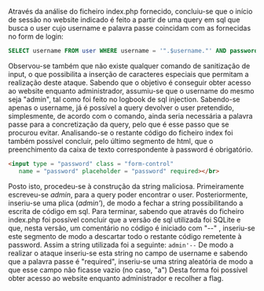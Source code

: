 Através da análise do ficheiro index.php fornecido, concluiu-se que o início de sessão no website indicado é feito a partir de uma query em sql que busca o user cujo username e palavra passe coincidam com as fornecidas no form de login:

```sql
SELECT username FROM user WHERE username = '".$username."' AND password = '".$password."'
```

Observou-se também que não existe qualquer comando de sanitização de input, o que possibilita a inserção de caracteres especiais que permitam a realização deste ataque. 
Sabendo que o objetivo é conseguir obter acesso ao website enquanto administrador, assumiu-se que o username do mesmo seja "admin", tal como foi feito no logbook de sql injection. Sabendo-se apenas o username, já é possível a query devolver o user pretendido, simplesmente, de acordo com o comando, ainda seria necessária a palavra passe para a concretização da query, pelo que é esse passo que se procurou evitar. Analisando-se o restante código do ficheiro index foi também possível concluir, pelo último segmento de html, que o preenchimento da caixa de texto correspondente à password é obrigatório.

```html
<input type = "password" class = "form-control"
   name = "password" placeholder = "password" required></br>

```

Posto isto, procedeu-se à construção da string maliciosa. Primeiramente escreveu-se *admin*, para a query poder encontrar o user. Posteriormente, inseriu-se uma plica (*admin'*), de modo a fechar a string possibilitando a escrita de código em sql. Para terminar, sabendo que através do ficheiro index.php foi possível concluir que a versão de sql utilizada foi SQLite e que, nesta versão, um comentário no código é iniciado com "--" , inseriu-se este segmento de modo a descartar todo o restante código remetente à password. Assim a string utilizada foi a seguinte:
<code>admin'--</code>
De modo a realizar o ataque inseriu-se esta string no campo de username e sabendo que a palavra passe é "required", inseriu-se uma string aleatória de modo a que esse campo não ficasse vazio (no caso, "a")
Desta forma foi possível obter acesso ao website enquanto administrador e recolher a flag.
